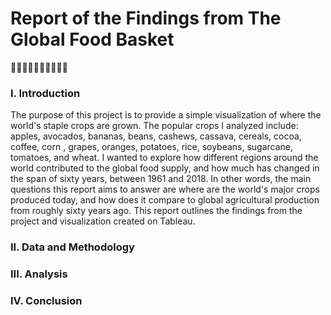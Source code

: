 # Report of the Findings from The Global Food Basket
🍎🥑🍌🌽🍇🥜🥔🍅🍚🍞

### I. Introduction
The purpose of this project is to provide a simple visualization of where the world's staple crops are grown. The popular crops I analyzed include: apples, avocados, 
bananas, beans, cashews, cassava, cereals, cocoa, coffee, corn , grapes, oranges, potatoes, rice, soybeans, sugarcane, tomatoes, and wheat. I wanted to explore how 
different regions around the world contributed to the global food supply, and how much has changed in the span of sixty years, between 1961 and 2018. In other words, 
the main questions this report aims to answer are where are the world's major crops produced today, and how does it compare to global agricultural production from 
roughly sixty years ago. This report outlines the findings from the project and visualization created on Tableau.


### II. Data and Methodology


### III. Analysis


### IV. Conclusion
